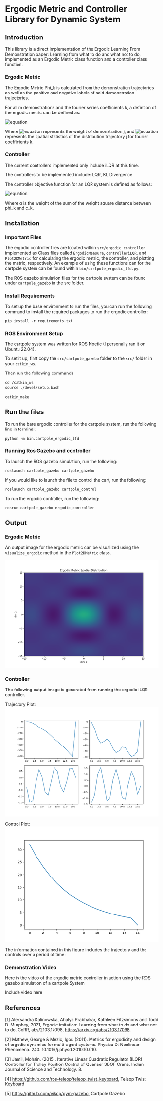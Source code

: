 # Ergodic Metric and Controller Library for Dynamic System
## Introduction
This library is a direct implementation of the Ergodic Learning From Demonstration paper: 
Learning from what to do and what not to do, implemented as an Ergodic Metric class function
and a controller class function.

### Ergodic Metric
The Ergodic Metric Phi_k is calculated from the demonstration trajectories as well as the 
positive and negative labels of said demonstration trajectories. 

For all m demonstrations and the fourier series coefficients k, a defintion of the ergodic metric
can be defined as:

![equation](https://latex.codecogs.com/svg.image?%5Cphi%20_%7Bk%7D=%5Csum_%7Bj=0%7D%5E%7Bm%7Dw_%7Bj%7Dc_%7Bk,j%7D)

Where ![equation](https://latex.codecogs.com/svg.image?w_%7Bj%7D) represents the weight of 
demonstration j, and ![equation](https://latex.codecogs.com/svg.image?c_%7Bk,j%7D) represents
the spatial statistics of the distribution trajectory j for fourier coefficients k.

### Controller
The current controllers implemented only include iLQR at this time. 

The controllers to be implemented include: LQR, KL Divergence

The controller objective function for an LQR system is defined as follows:

![equation](https://latex.codecogs.com/svg.image?J%20=%20q%5Cvarepsilon%20&plus;%5Cint_%7B0%7D%5E%7BT%7D%5Cfrac%7B1%7D%7B2%7Du(t)Ru(t)dt)

Where q is the weight of the sum of the weight square distance between phi_k and c_k. 

## Installation 
### Important Files
The ergodic controller files are located within `src/ergodic_controller` implemented as Class
files called `ErgodicMeasure`, `controlleriLQR`, and `Plot2DMetric` for calculating the ergodic
metric, the controller, and plotting the metric, respectively. An example of using these functions
can for the cartpole system can be found within `bin/cartpole_ergodic_lfd.py`.

The ROS gazebo simulation files for the cartpole system can be found under `cartpole_gazebo` in
the src folder.

### Install Requirements
To set up the base environment to run the files, you can run the following command to install 
the required packages to run the ergodic controller:

```angular2html
pip install -r requirements.txt
```

### ROS Environment Setup
The cartpole system was written for ROS Noetic (I personally ran it on Ubuntu 22.04). 

To set it up, first copy the `src/cartpole_gazebo` folder to the `src/` folder in your
`catkin_ws`.

Then run the following commands
```angular2html
cd /catkin_ws
source ./devel/setup.bash

catkin_make
```

## Run the files
To run the bare ergodic controller for the cartpole system, run the following line in terminal:
```angular2html
python -m bin.cartpole_ergodic_lfd
```

### Running Ros Gazebo and controller

To launch the ROS gazebo simulation, run the following:
```angular2html
roslaunch cartpole_gazebo cartpole_gazebo
```

If you would like to launch the file to control the cart, run the following:
```angular2html
roslaunch cartpole_gazebo cartpole_control
```

To run the ergodic controller, run the following:
```angular2html
rosrun cartpole_gazebo ergodic_controller
```

## Output 
### Ergodic Metric
An output image for the ergodic metric can be visualized using the `visualize_ergodic` method
in the `Plot2DMetric` class. 

![Ergodic Spatial Distribution](./images/ergodic_spatial_distribution.png)

### Controller
The following output image is generated from running the ergodic iLQR controller. 

Trajectory Plot:
![Trajectory Plot](./images/trajectory_plot.png)

Control Plot:
![Control Plot](./images/control_plot.png)

The information contained in this figure includes the trajectory and the controls over a period
of time:


### Demonstration Video
Here is the video of the ergodic metric controller in action using the ROS gazebo simulation 
of a cartpole System

Include video here


## References
[1] Aleksandra Kalinowska, Ahalya Prabhakar, Kathleen Fitzsimons and Todd D. Murphey, 2021, 
Ergodic imitation: Learning from what to do and what not to do. CoRR, abs/2103.17098, 
https://arxiv.org/abs/2103.17098. 

[2] Mathew, George & Mezic, Igor. (2011). Metrics for ergodicity and design of ergodic dynamics 
for multi-agent systems. Physica D: Nonlinear Phenomena. 240. 10.1016/j.physd.2010.10.010. 

[3] Jamil, Mohsin. (2015). Iterative Linear Quadratic Regulator (ILQR) Controller for Trolley 
Position Control of Quanser 3DOF Crane. Indian Journal of Science and Technology. 8.

[4] https://github.com/ros-teleop/teleop_twist_keyboard, Teleop Twist Keyboard 

[5] https://github.com/vikcp/gym-gazebo, Cartpole Gazebo

